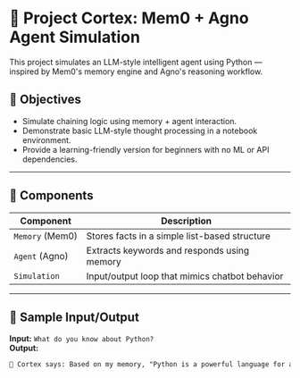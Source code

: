 
# 🧠 Project Cortex: Mem0 + Agno Agent Simulation

This project simulates an LLM-style intelligent agent using Python — inspired by Mem0's memory engine and Agno's reasoning workflow.

## 🚀 Objectives
- Simulate chaining logic using memory + agent interaction.
- Demonstrate basic LLM-style thought processing in a notebook environment.
- Provide a learning-friendly version for beginners with no ML or API dependencies.

---

## 🧱 Components

| Component       | Description                                     |
|----------------|-------------------------------------------------|
| `Memory` (Mem0)| Stores facts in a simple list-based structure   |
| `Agent` (Agno) | Extracts keywords and responds using memory     |
| `Simulation`   | Input/output loop that mimics chatbot behavior  |

---

## 🧪 Sample Input/Output

**Input:** `What do you know about Python?`  
**Output:**  
```txt
🧠 Cortex says: Based on my memory, "Python is a powerful language for automation."
